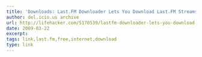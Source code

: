 ```yaml
---
title: 'Downloads: Last.FM Downloader Lets You Download Last.FM Streams and Cover Art'
author: del.icio.us archive
url: http://lifehacker.com/5170539/lastfm-downloader-lets-you-download-lastfm-streams-and-cover-art
date: 2009-03-22
excerpt: 
tags: link,last.fm,free,internet,download
type: link
---
```

